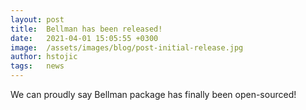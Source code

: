 ```yaml
---
layout: post
title:  Bellman has been released!
date:   2021-04-01 15:05:55 +0300
image:  /assets/images/blog/post-initial-release.jpg
author: hstojic
tags:   news
---
```


We can proudly say Bellman package has finally been open-sourced!
